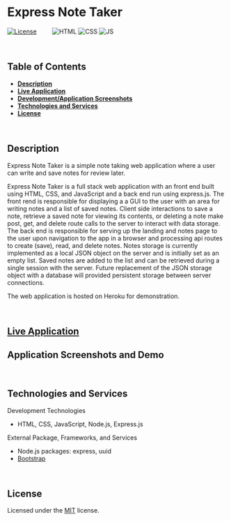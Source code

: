 # Express Note Taker
[![License](https://img.shields.io/badge/License-MIT-yellow.svg?style=flat-square)](https://opensource.org/licenses/MIT) &emsp;&emsp;
![HTML](https://img.shields.io/badge/Web-HTML-informational?style=flat-square&logo=html5&logoColor=white&color=red)
![CSS](https://img.shields.io/badge/Web-CSS-informational?style=flat-square&logo=html5&logoColor=white&color=blue)
![JS](https://img.shields.io/badge/Code-JavaScript-informational?style=flat-square&logo=javascript&logoColor=white&color=yellow)


&nbsp;
## **Table of Contents**
  - [**Description**](#description)
  - [**Live Application**](#live-application)
  - [**Development/Application Screenshots**](#developmentapplication-screenshots)
  - [**Technologies and Services**](#technologies-and-services)
  - [**License**](#license)

&nbsp;
## **Description**
Express Note Taker is a simple note taking web application where a user can write and save notes for review later.  

Express Note Taker is a full stack web application with an front end built using HTML, CSS, and JavaScript and a back end run using express.js. The front rend is responsible for displaying a a GUI to the user with an area for writing notes and a list of saved notes. Client side interactions to save a note, retrieve a saved note for viewing its contents, or deleting a note make post, get, and delete route calls to the server to interact with data storage. The back end is responsible for serving up the landing and notes page to the user upon navigation to the app in a browser and processing api routes to create (save), read, and delete notes. Notes storage is currently implemented as a local JSON object on the server and is initially set as an empty list. Saved notes are added to the list and can be retrieved during a single session with the server. Future replacement of the JSON storage object with a database will provided persistent storage between server connections. 

The web application is hosted on Heroku for demonstration. 

&nbsp;
## **[Live Application](https://spf-exjs-notetaker.herokuapp.com/)**
## **Application Screenshots and Demo**
<!-- ![Landing page]() -->
<!-- ![Notes page]() -->
<!-- ![Notes navigation and management]() -->

&nbsp;
## **Technologies and Services**
Development Technologies
- HTML, CSS, JavaScript, Node.js, Express.js

External Package, Frameworks, and Services
- Node.js packages: express, uuid
- [Bootstrap](https://getbootstrap.com/)


&nbsp;
## **License**
Licensed under the [MIT](./LICENSE) license.